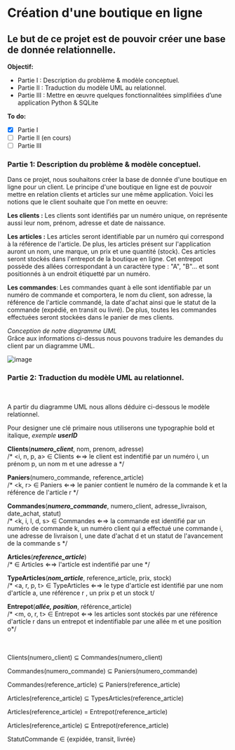 # Création d'une boutique en ligne
## Le but de ce projet est de pouvoir créer une base de donnée relationnelle.


**Objectif:**
  - Partie I : Description du problème & modèle conceptuel.
  - Partie II : Traduction du modèle UML au relationnel.
  - Partie III : Mettre en œuvre quelques fonctionnalitées simplifiées d’une application Python & SQLite

**To do:**

  - [x] Partie I
  - [ ] Partie II (en cours)
  - [ ] Partie III

### Partie 1: Description du problème & modèle conceptuel.

Dans ce projet, nous souhaitons créer la base de donnée d'une boutique en ligne pour un client.
Le principe d'une boutique en ligne est de pouvoir mettre en relation clients et articles sur une même application.
Voici les notions que le client souhaite que l'on mette en oeuvre:


**Les clients :** Les clients sont identifiés par un numéro unique, on représente aussi leur nom, prénom, adresse et date de naissance.

**Les articles :** Les articles seront identifiable par un numéro qui correspond à la référence de l'article. De plus, les articles présent sur l'application auront un nom, une marque, un prix et une quantité (stock). Ces articles seront stockés dans l'entrepot de la boutique en ligne. Cet entrepot possède des allées correspondant à un caractère type : "A", "B"... et sont positionnés à un endroit étiquetté par un numéro.

**Les commandes**: Les commandes quant à elle sont identifiable par un numéro de commande et comportera, le nom du client, son adresse, la référence de l'article commandé, la date d'achat ainsi que le statut de la commande (expédié, en transit ou livré). De plus, toutes les commandes effectuées seront stockées dans le panier de mes clients.


*Conception de notre diagramme UML* <br/>
Grâce aux informations ci-dessus nous pouvons traduire les demandes du client par un diagramme UML.

![image](https://user-images.githubusercontent.com/58702474/114192616-fbbe0d00-994d-11eb-8608-599eff495fdb.png)


### Partie 2: Traduction du modèle UML au relationnel. <br/>
<br/>

A partir du diagramme UML nous allons déduire ci-dessous le modèle relationnel.<br/>

Pour designer une clé primaire nous utiliserons une typographie bold et italique, _exemple_ **_userID_** <br/>

**Clients**(**_numero_client_**, nom, prenom, adresse) <br/>
/* <i, n, p, a> ∈ Clients ⇐⇒ le client est indentifié par un numéro i, un prénom p, un nom m et une adresse a */<br/>

**Paniers**(numero_commande, reference_article) <br/>
/* <k, r> ∈ Paniers ⇐⇒ le panier contient le numéro de la commande k et la référence de l'article r */<br/>

**Commandes**(**_numero_commande_**, numero_client, adresse_livraison, date_achat, statut) <br/>
/* <k, i, l, d, s> ∈ Commandes ⇐⇒ la commande est identifié par un numéro de commande k, un numéro client qui a effectué une commande i, une adresse de livraison l, une date d'achat d et un statut de l'avancement de la commande s */<br/>

**Articles**(**_reference_article_**) <br/>
/* <r> ∈ Articles ⇐⇒ l'article est indentifié par une */<br/>
  
**TypeArticles**(**_nom_article_**, reference_article, prix, stock) <br/>
/* <a, r, p, t> ∈ TypeArticles ⇐⇒ le type d'article est identifié par une nom d'article a, une référence r , un prix p et un stock t/<br/>
  
**Entrepot**(**_allée, position_**, référence_article) <br/>
  /* <m, o, r, t> ∈ Entrepot ⇐⇒ les articles sont stockés par une référence d'article r dans un entrepot et indentifiable par une allée m et une position o*/<br/>
<br/>
<br/>

Clients(numero_client) ⊆  Commandes(numero_client) <br/>

Commandes(numero_commande) ⊆ Paniers(numero_commande) <br/>

Commandes(reference_article) ⊆  Paniers(reference_article) <br/>

Articles(reference_article) ⊆  TypesArticles(reference_article) <br/>

Articles(reference_article) = Entrepot(reference_article) <br/>

Articles(reference_article) ⊆  Entrepot(reference_article) <br/>

StatutCommande ∈ {expidée, transit, livrée}
